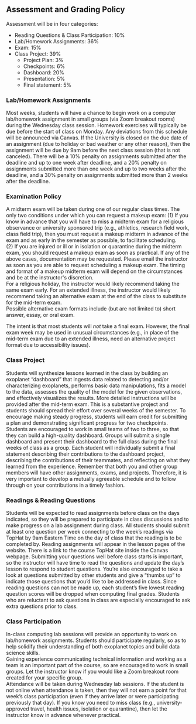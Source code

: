 ## Assessment and Grading Policy

Assessment will be in four categories:
- Reading Questions & Class Participation: 10%
- Lab/Homework Assignments:  36%
- Exam: 15%
- Class Project: 39%
     - Project Plan: 3%
     - Checkpoints: 6%
     - Dashboard:  20%
     - Presentation: 5%
     - Final statement: 5%

### Lab/Homework Assignments
Most weeks, students will have a chance to begin work on a computer lab/homework assignment in small groups (via Zoom breakout rooms) during the Wednesday class session.  Homework exercises will typically be due before the start of class on Monday.  Any deviations from this schedule will be announced via Canvas.  If the University is closed on the due date of an assignment (due to holiday or bad weather or any other reason), then the assignment will be due by 9am before the next class session (that is not canceled).  There will be a 10% penalty on assignments submitted after the deadline and up to one week after deadline, and a 20% penalty on assignments submitted more than one week and up to two weeks after the deadline, and a 30% penalty on assignments submitted more than 2 weeks after the deadline.    

### Examination Policy
A midterm exam will be taken during one of our regular class times.  The only two conditions under which you can request a makeup exam:
(1) If you know in advance that you will have to miss a midterm exam for a religious observance or university sponsored trip (e.g., athletics, research field work, class field trip), then you must request a makeup midterm in advance of the exam and as early in the semester as possible, to facilitate scheduling.  
(2) If you are injured or ill or in isolation or quarantine during the midterm exam, you should request a makeup exam as soon as practical.  If any of the above cases, documentation may be requested.  Please email the instructor as soon as you are able to request scheduling a makeup exam.
The timing and format of a makeup midterm exam will depend on the circumstances and be at the instructor's discretion.  
For a religious holiday, the instructor would likely recommend taking the same exam early.  For an extended illness, the instructor would likely recommend taking an alternative exam at the end of the class to substitute for the mid-term exam.  
Possible alternative exam formats include (but are not limited to) short answer, essay, or oral exam.

The intent is that most students will *not* take a final exam.  However, the final exam week may be used in unusual circumstances (e.g., in place of the mid-term exam due to an extended illness, need an alternative project format due to accessibility issues).

### Class Project
Students will synthesize lessons learned in the class by building an exoplanet “dashboard” that ingests data related to detecting and/or characterizing exoplanets, performs basic data manipulations, fits a model to the data, assesses the quality of the model for the given observations, and effectively visualizes the results.  More detailed instructions will be provided after the mid-term exam. This is a substantive project and students should spread their effort over several weeks of the semester.  To encourage making steady progress, students will earn credit for submitting a plan and demonstrating significant progress for two checkpoints.  Students are encouraged to work in small teams of two to three, so that they can build a high-quality dashboard.  Groups will submit a single dashboard and present their dashboard to the full class during the final weeks of class as a group.  Each student will individually submit a final statement describing their contributions to the dashboard project, describing the contributions of their teammates, and reflecting on what they learned from the experience.  Remember that both you and other group members will have other assignments, exams, and projects.  Therefore, it is very important to develop a mutually agreeable schedule and to follow through on your contributions in a timely fashion.   

### Readings & Reading Questions
Students will be expected to read assignments before class on the days indicated, so they will be prepared to participate in class discussions and to make progress on a lab assignment during class.  All students should submit at least one question per week connecting to the week’s readings via TopHat by 9am Eastern Time on the day of class that the reading is to be completed by.  Reading assignments will appear in the lesson pages of the website.  There is a link to the course TopHat site inside the Canvas webpage. Submitting your questions well before class starts is important, so the instructor will have time to read the questions and update the day’s lesson to respond to student questions.  You’re also encouraged to take a look at questions submitted by other students and give a “thumbs up” to indicate those questions that you’d like to be addressed in class.  Since reading questions can not be made up, each student’s five lowest reading question scores will be dropped when computing final grades.  Students who are reluctant to ask questions in class are especially encouraged to ask extra questions prior to class.  

### Class Participation
In-class computing lab sessions will provide an opportunity to work on lab/homework assignments.  Students should participate regularly, so as to help solidify their understanding of both exoplanet topics and build data science skills.  
Gaining experience communicating technical information and working as a team is an important part of the course, so are encouraged to work in small groups.  Let the instructor know if you would like a Zoom breakout room created for your specific group.  
Attendance will be taken during Wednesday lab sessions.  If the student is not online when attendance is taken, then they will not earn a point for that week’s class participation (even if they arrive later or were participating previously that day).  If you know you need to miss class (e.g., university-approved travel, health issues, isolation or quarantine), then let the instructor know in advance whenever practical.  
